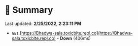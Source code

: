 # 📖 Summary
Last updated: **2/25/2022, 2:23:11 PM**

- `GET` [https://Bhadwa-sala.toxicblte.repl.co](https://Bhadwa-sala.toxicblte.repl.co) - **Down** (406ms)
